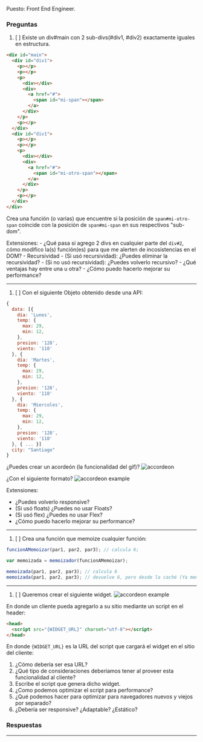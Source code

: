 Puesto: Front End Engineer.
### Preguntas
1. [ ] Existe un div#main con 2 sub-divs(#div1, #div2) exactamente iguales en estructura.
  ```html
  <div id="main">
    <div id="div1">
      <p></p>
      <p></p>
      <p>
        <div></div>
        <div>
          <a href="#">
            <span id="mi-span"></span>
          </a>
        </div>
      </p>
      <p></p>
    </div>
    <div id="div1">
      <p></p>
      <p></p>
      <p>
        <div></div>
        <div>
          <a href="#">
            <span id="mi-otro-span"></span>
          </a>
        </div>
      </p>
      <p></p>
    </div>
  </div>
  ```

  Crea una función (o varias) que encuentre si la posición de `span#mi-otro-span` coincide con la posición de `span#mi-span` en sus respectivos "sub-dom".

  Extensiones:
    - ¿Qué pasa si agrego 2 divs en cualquier parte del `div#2`, cómo modifico la(s) función(es) para que me alerten de incosistencias en el DOM?
    - Recursividad
      - (Si usó recursividad): ¿Puedes eliminar la recursividad?
      - (Si no usó recursividad): ¿Puedes volverlo recursivo?
      - ¿Qué ventajas hay entre una u otra?
    - ¿Cómo puedo hacerlo mejorar su performance?

  ------

1. [ ] Con el siguiente Objeto obtenido desde una API:
  ```javascript
  {
    data: [{
      día: 'Lunes',
      temp: {
        max: 29,
        min: 12,
      },
      presion: '128',
      viento: '110'
    }, {
      día: 'Martes',
      temp: {
        max: 29,
        min: 12,
      },
      presion: '128',
      viento: '110'
    }, {
      día: 'Miercoles',
      temp: {
        max: 29,
        min: 12,
      },
      presion: '128',
      viento: '110'
    }, { ... }]
    city: "Santiago"
  }
  ```


  ¿Puedes crear un acordeón (la funcionalidad del gif)?
  ![accordeon](./accordeon.gif)


  ¿Con el siguiente formato?
  ![accordeon example](./accordion_open_close.png)

  Extensiones:
  - ¿Puedes volverlo responsive?
  - (Si usó floats) ¿Puedes no usar Floats?
  - (Si usó flex) ¿Puedes no usar Flex?
  - ¿Cómo puedo hacerlo mejorar su performance?

  ------

1. [ ] Crea una función que memoize cualquier función:
  ```javascript
  funcionAMemoizar(par1, par2, par3); // calcula 6;

  var memoizada = memoizador(funcionAMemoizar);

  memoizada(par1, par2, par3); // calcula 6
  memoizada(par1, par2, par3); // devuelve 6, pero desde la caché (Ya memoizada, no lo calcula)
  ```

  ------
1. [ ] Queremos crear el siguiente widget.
![accordeon example](./widget.png)

En donde un cliente pueda agregarlo a su sitio mediante un script en el header:
```html
<head>
  <script src="{WIDGET_URL}" charset="utf-8"></script>
</head>
```
En donde `{WIDGET_URL}` es la URL del script que cargará el widget en el sitio del cliente:

1. ¿Cómo debería ser esa URL?
1. ¿Qué tipo de consideraciones deberíamos tener al proveer esta funcionalidad al cliente?
1. Escribe el script que genera dicho widget.
1. ¿Como podemos optimizar el script para performance?
1. ¿Qué podemos hacer para optimizar para navegadores nuevos y viejos por separado?
1. ¿Debería ser responsive? ¿Adaptable? ¿Estático?


### Respuestas

-----
